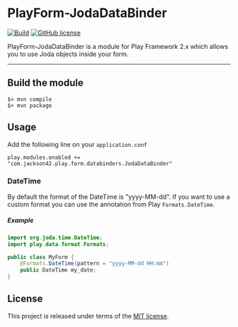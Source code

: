 # PlayForm-JodaDataBinder

[![Build](https://img.shields.io/travis-ci/PierreAdam/PlayForm-JodaDataBinder.svg?branch=master&style=flat)](https://travis-ci.org/PierreAdam/PlayForm-JodaDataBinder)
[![GitHub license](https://img.shields.io/badge/license-MIT-blue.svg)](https://raw.githubusercontent.com/PierreAdam/PlayForm-JodaDataBinder/master/LICENSE)

PlayForm-JodaDataBinder is a module for Play Framework 2.x which allows you to use Joda objects inside your form.
*****

## Build the module

```shell
$> mvn compile
$> mvn package
```

## Usage

Add the following line on your ```application.conf```

```
play.modules.enabled += "com.jackson42.play.form.databinders.JodaDataBinder"
```


### DateTime

By default the format of the DateTime is "yyyy-MM-dd". If you want to use a custom format you can use the annotation from Play ```Formats.DateTime```.


##### Example

```java
import org.joda.time.DateTime;
import play.data.format.Formats;

public class MyForm {
    @Formats.DateTime(pattern = "yyyy-MM-dd HH:mm")
    public DateTime my_date;
}
```


## License
This project is released under terms of the [MIT license](https://raw.githubusercontent.com/PierreAdam/PlayForm-JodaDataBinder/master/LICENSE).
